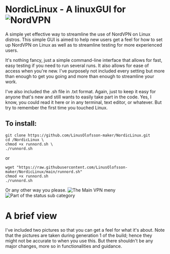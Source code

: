 # NordicLinux - A linuxGUI for ![NordVPN](https://nordvpn.com/)
A simple yet effective way to streamline the use of NordVPN on Linux distros. This simple GUI is aimed to help new users get a feel for how to set up NordVPN on Linux as well as to streamline testing for more experienced users.

It's nothing fancy, just a simple command-line interface that allows for fast, easy testing if you need to run several runs. It also allows for ease of access when you're new. I've purposely not included every setting but more than enough to get you going and more than enough to streamline your work.

I've also included the .sh file in .txt format. Again, just to keep it easy for anyone that's new and still wants to easily take part in the code. Yes, I know, you could read it here or in any terminal, text editor, or whatever. But try to remember the first time you touched Linux.

## To install:
````
git clone https://github.com/LinusOlofsson-maker/NordicLinux.git 
cd /NordicLinux \
chmod +x runnord.sh \
./runnord.sh 

````
or 
````
wget "https://raw.githubusercontent.com/LinusOlofsson-maker/NordicLinux/main/runnord.sh"
chmod +x runnord.sh
./runnord.sh

````
Or any other way you please. 
![The Main VPN meny](https://github.com/LinusOlofsson-maker/NordicLinux/blob/650ad46bd4eb9882279c626be2cf6273fbe8e7f9/first.png)
![Part of the status sub category](https://github.com/LinusOlofsson-maker/NordicLinux/blob/650ad46bd4eb9882279c626be2cf6273fbe8e7f9/status.png)

# A brief view 
I've included two pictures so that you can get a feel for what it's about. Note that the pictures are taken during generation 1 of the build; hence they might not be accurate to when you use this. But there shouldn't be any major changes, more so in functionalities and guidance.
